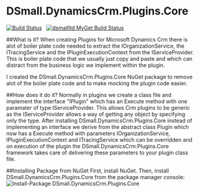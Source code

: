 # DSmall.DynamicsCrm.Plugins.Core

[![Build Status](https://magnum.travis-ci.com/Davesmall28/DSmall.DynamicsCrm.Plugins.Core.svg?token=syrh3amDgq9dtpK7qH4B&branch=master)](https://magnum.travis-ci.com/Davesmall28/DSmall.DynamicsCrm.Plugins.Core)&nbsp;&nbsp;&nbsp;[![dsmallltd MyGet Build Status](https://www.myget.org/BuildSource/Badge/dsmallltd?identifier=8f3169ea-c2fa-4f43-971d-8e899ec1af67)](https://www.myget.org/)

##What is it?
When creating Plugins for Microsoft Dynamics Crm there is alot of boiler plate code needed to extract the IOrganizationService, the ITracingService and the IPluginExecutionContext from the IServiceProvider. This is boiler plate code that we usually just copy and paste and which can distract from the business logic we implement within the plugin.

I created the DSmall.DynamicsCrm.Plugins.Core NuGet package to remove alot of the boiler plate code and to make mocking the plugin code easier.

##How does it do it?
Normally in plugins we create a class file and implement the interface "IPlugin" which has an Execute method with one paramater of type IServiceProvider. This allows Crm plugins to be generic as the IServiceProvider allows a way of getting any object by specifying only the type. After installing DSmall.DynamicsCrm.Plugins.Core instead of implementing an interface we derive from the abstract class Plugin which now has a Execute method with parameters IOrganizationService, IPluginExecutionContext and ITracingService which can be overridden and on execution of the plugin the DSmall.DynamicsCrm.Plugins.Core framework takes care of delivering these parameters to your plugin class file.

##Installing Package from NuGet
First, install NuGet. Then, install DSmall.DynamicsCrm.Plugins.Core from the package manager console: 
![Install-Package DSmall.DynamicsCrm.Plugins.Core](https://raw.githubusercontent.com/Davesmall28/DSmallWikiImages/master/InstallPackage_DSmall-Plugin-Core.png)
